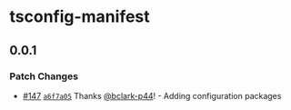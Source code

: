 # tsconfig-manifest

## 0.0.1

### Patch Changes

- [#147](https://github.com/project44/manifest/pull/147)
  [`a6f7a05`](https://github.com/project44/manifest/commit/a6f7a051332e3cbd3e922524a17cb10247675f91)
  Thanks [@bclark-p44](https://github.com/bclark-p44)! - Adding configuration packages
